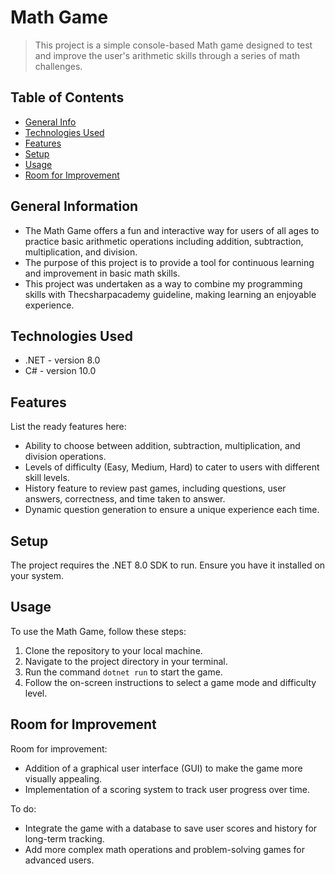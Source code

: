 # Math Game

> This project is a simple console-based Math game designed to test and improve the user's arithmetic skills through a series of math challenges.

## Table of Contents
* [General Info](#general-information)
* [Technologies Used](#technologies-used)
* [Features](#features)
* [Setup](#setup)
* [Usage](#usage)
* [Room for Improvement](#room-for-improvement)

## General Information
- The Math Game offers a fun and interactive way for users of all ages to practice basic arithmetic operations including addition, subtraction, multiplication, and division.
- The purpose of this project is to provide a tool for continuous learning and improvement in basic math skills.
- This project was undertaken as a way to combine my programming skills with Thecsharpacademy guideline, making learning an enjoyable experience.

## Technologies Used
- .NET - version 8.0
- C# - version 10.0

## Features
List the ready features here:
- Ability to choose between addition, subtraction, multiplication, and division operations.
- Levels of difficulty (Easy, Medium, Hard) to cater to users with different skill levels.
- History feature to review past games, including questions, user answers, correctness, and time taken to answer.
- Dynamic question generation to ensure a unique experience each time.

## Setup
The project requires the .NET 8.0 SDK to run. Ensure you have it installed on your system.

## Usage
To use the Math Game, follow these steps:
1. Clone the repository to your local machine.
2. Navigate to the project directory in your terminal.
3. Run the command `dotnet run` to start the game.
4. Follow the on-screen instructions to select a game mode and difficulty level.

## Room for Improvement

Room for improvement:
- Addition of a graphical user interface (GUI) to make the game more visually appealing.
- Implementation of a scoring system to track user progress over time.

To do:
- Integrate the game with a database to save user scores and history for long-term tracking.
- Add more complex math operations and problem-solving games for advanced users.
